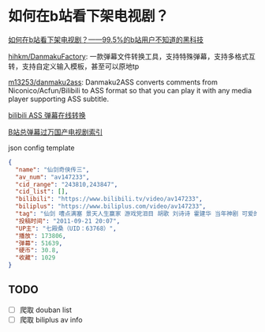 # 如何在b站看下架电视剧？

[如何在b站看下架电视剧？——99.5%的b站用户不知道的黑科技](https://www.bilibili.com/video/BV1ut411e7WA)

[hihkm/DanmakuFactory](https://github.com/hihkm/DanmakuFactory): 一款弹幕文件转换工具，支持特殊弹幕，支持多格式互转，支持自定义输入模板，甚至可以原地tp

[m13253/danmaku2ass](https://github.com/m13253/danmaku2ass): Danmaku2ASS converts comments from Niconico/Acfun/Bilibili to ASS format so that you can play it with any media player supporting ASS subtitle.

[bilibili ASS 弹幕在线转换](https://tiansh.github.io/us-danmaku/bilibili/)

[B站总弹幕过万国产电视剧索引](https://www.douban.com/doulist/3954048)

json config template

```json
{
  "name": "仙剑奇侠传三",
  "av_num": "av147233",
  "cid_range": "243810,243847",
  "cid_list": [],
  "bilibili": "https://www.bilibili.tv/video/av147233",
  "biliplus": "https://www.biliplus.com/video/av147233",
  "tag": "仙剑 嘈点满塞 景天人生赢家 游戏党泪目 胡歌 刘诗诗 霍建华 当年神剧 可爱的茂茂 杨幂 仙剑奇侠传 国产",
  "投稿时间": "2011-09-21 20:07",
  "UP主": "七殿桑（UID：63768）",
  "播放": 173806,
  "弹幕": 51639,
  "硬币": 30.8,
  "收藏": 1029
}
```

## TODO

- [ ] 爬取 douban list
- [ ] 爬取 biliplus av info
